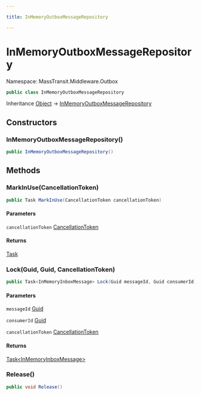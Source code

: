```yaml
---

title: InMemoryOutboxMessageRepository

---
```


# InMemoryOutboxMessageRepository

Namespace: MassTransit.Middleware.Outbox

```csharp
public class InMemoryOutboxMessageRepository
```

Inheritance [Object](https://learn.microsoft.com/en-us/dotnet/api/system.object) → [InMemoryOutboxMessageRepository](../masstransit-middleware-outbox/inmemoryoutboxmessagerepository)

## Constructors

### **InMemoryOutboxMessageRepository()**

```csharp
public InMemoryOutboxMessageRepository()
```

## Methods

### **MarkInUse(CancellationToken)**

```csharp
public Task MarkInUse(CancellationToken cancellationToken)
```

#### Parameters

`cancellationToken` [CancellationToken](https://learn.microsoft.com/en-us/dotnet/api/system.threading.cancellationtoken)<br/>

#### Returns

[Task](https://learn.microsoft.com/en-us/dotnet/api/system.threading.tasks.task)<br/>

### **Lock(Guid, Guid, CancellationToken)**

```csharp
public Task<InMemoryInboxMessage> Lock(Guid messageId, Guid consumerId, CancellationToken cancellationToken)
```

#### Parameters

`messageId` [Guid](https://learn.microsoft.com/en-us/dotnet/api/system.guid)<br/>

`consumerId` [Guid](https://learn.microsoft.com/en-us/dotnet/api/system.guid)<br/>

`cancellationToken` [CancellationToken](https://learn.microsoft.com/en-us/dotnet/api/system.threading.cancellationtoken)<br/>

#### Returns

[Task\<InMemoryInboxMessage\>](https://learn.microsoft.com/en-us/dotnet/api/system.threading.tasks.task-1)<br/>

### **Release()**

```csharp
public void Release()
```
